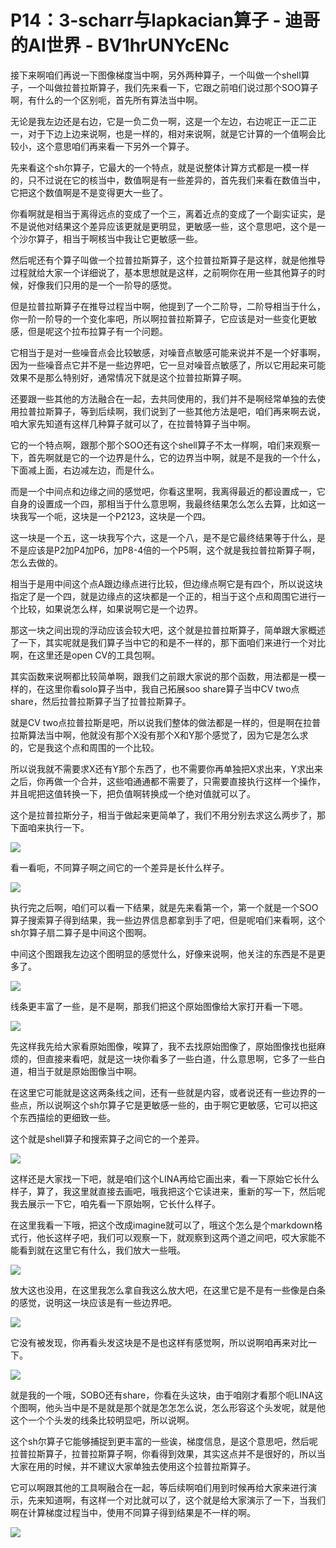 # P14：3-scharr与lapkacian算子 - 迪哥的AI世界 - BV1hrUNYcENc

接下来啊咱们再说一下图像梯度当中啊，另外两种算子，一个叫做一个shell算子，一个叫做拉普拉斯算子，我们先来看一下，它跟之前咱们说过那个SOO算子啊，有什么的一个区别呃，首先所有算法当中啊。

无论是我左边还是右边，它是一负二负一啊，这是一个左边，右边呢正一正二正一，对于下边上边来说啊，也是一样的，相对来说啊，就是它计算的一个值啊会比较小，这个意思咱们再来看一下另外一个算子。

先来看这个sh尔算子，它最大的一个特点，就是说整体计算方式都是一模一样的，只不过说在它的核当中，数值啊是有一些差异的，首先我们来看在数值当中，它把这个数值啊是不是变得更大一些了。

你看啊就是相当于离得远点的变成了一个三，离着近点的变成了一个副实证实，是不是说他对结果这个差异应该更就是更明显，更敏感一些，这个意思吧，这个是一个沙尔算子，相当于啊核当中我让它更敏感一些。

然后呢还有个算子叫做一个拉普拉斯算子，这个拉普拉斯算子是这样，就是他推导过程就给大家一个详细说了，基本思想就是这样，之前啊你在用一些其他算子的时候，好像我们只用的是一个一阶导的感觉。

但是拉普拉斯算子在推导过程当中啊，他提到了一个二阶导，二阶导相当于什么，你一阶一阶导的一个变化率吧，所以啊拉普拉斯算子，它应该是对一些变化更敏感，但是呢这个拉布拉算子有一个问题。

它相当于是对一些噪音点会比较敏感，对噪音点敏感可能来说并不是一个好事啊，因为一些噪音点它并不是一些边界吧，它一旦对噪音点敏感了，所以它用起来可能效果不是那么特别好，通常情况下就是这个拉普拉斯算子啊。

还要跟一些其他的方法融合在一起，去共同使用的，我们并不是啊经常单独的去使用拉普拉斯算子，等到后续啊，我们说到了一些其他方法是吧，咱们再来啊去说，咱大家先知道有这样几种算子就可以了，在拉普特算子当中啊。

它的一个特点啊，跟那个那个SOO还有这个shell算子不太一样啊，咱们来观察一下，首先啊就是它的一个边界是什么，它的边界当中啊，就是不是我的一个什么，下面减上面，右边减左边，而是什么。

而是一个中间点和边缘之间的感觉吧，你看这里啊，我离得最近的都设置成一，它自身的设置成一个四，那相当于什么意思啊，我最终结果怎么怎么去算，比如这一块我写一个呃，这块是一个P2123，这块是一个四。

这一块是一个五，这一块我写个六，这是一个八，是不是它最终结果等于什么，是不是应该是P2加P4加P6，加P8-4倍的一个P5啊，这个就是我拉普拉斯算子啊，怎么去做的。

相当于是用中间这个点A跟边缘点进行比较，但边缘点啊它是有四个，所以说这块指定了是一个四，就是边缘点的这块都是一个正的，相当于这个点和周围它进行一个比较，如果说怎么样，如果说啊它是一个边界。

那这一块之间出现的浮动应该会较大吧，这个就是拉普拉斯算子，简单跟大家概述了一下，其实呢就是我们算子当中它的和是不一样的，那下面咱们来进行一个对比啊，在这里还是open CV的工具包啊。

其实函数来说啊都比较简单啊，跟我们之前跟大家说的那个函数，用法都是一模一样的，在这里你看solo算子当中，我自己拓展soo share算子当中CV two点share，然后拉普拉斯算子当了拉普拉斯算子。

就是CV two点拉普拉斯是吧，所以说我们整体的做法都是一样的，但是啊在拉普拉斯算法当中啊，他就没有那个X没有那个X和Y那个感觉了，因为它是怎么求的，它是我这个点和周围的一个比较。

所以说我就不需要求X还有Y那个东西了，也不需要你再单独把X求出来，Y求出来之后，你再做一个合并，这些咱通通都不需要了，只需要直接执行这样一个操作，并且呢把这值转换一下，把负值啊转换成一个绝对值就可以了。

这个是拉普拉斯分子，相当于做起来更简单了，我们不用分别去求这么两步了，那下面咱来执行一下。

![](img/ca89d05f7c73ccdc9ba4a8f262a1de61_1.png)

看一看呃，不同算子啊之间它的一个差异是长什么样子。

![](img/ca89d05f7c73ccdc9ba4a8f262a1de61_3.png)

执行完之后啊，咱们可以看一下结果，就是先来看第一个，第一个就是一个SOO算子搜索算子得到结果，我一些边界信息都拿到手了吧，但是呢咱们来看啊，这个sh尔算子扇二算子是中间这个图啊。

中间这个图跟我左边这个图明显的感觉什么，好像来说啊，他关注的东西是不是更多了。

![](img/ca89d05f7c73ccdc9ba4a8f262a1de61_5.png)

线条更丰富了一些，是不是啊，那我们把这个原始图像给大家打开看一下嗯。

![](img/ca89d05f7c73ccdc9ba4a8f262a1de61_7.png)

先这样我先给大家看原始图像，唉算了，我不去找原始图像了，原始图像找也挺麻烦的，但直接来看吧，就是这一块你看多了一些白道，什么意思啊，它多了一些白道，相当于就是原始图像当中啊。

在这里它可能就是这这两条线之间，还有一些就是内容，或者说还有一些边界的一些点，所以说啊这个sh尔算子它是更敏感一些的，由于啊它更敏感，它可以把这个东西描绘的更细致一些。

这个就是shell算子和搜索算子之间它的一个差异。

![](img/ca89d05f7c73ccdc9ba4a8f262a1de61_9.png)

这样还是大家找一下吧，就是咱们这个LINA再给它画出来，看一下原始它长什么样子，算了，我这里就直接去画吧，哦我把这个它读进来，重新的写一下，然后呢我去展示一下它，咱先看一下原始啊，它长什么样子。

在这里我看一下哦，把这个改成imagine就可以了，哦这个怎么是个markdown格式行，他长这样子吧，我们可以观察一下，就观察到这两个道之间吧，哎大家能不能看到就在这里它有什么，我们放大一些哦。



![](img/ca89d05f7c73ccdc9ba4a8f262a1de61_11.png)

放大这也没用，在这里我怎么拿自我这么放大吧，在这里它是不是有一些像是白条的感觉，说明这一块应该是有一些边界吧。



![](img/ca89d05f7c73ccdc9ba4a8f262a1de61_13.png)

它没有被发现，你再看头发这块是不是也这样有感觉啊，所以说啊咱再来对比一下。

![](img/ca89d05f7c73ccdc9ba4a8f262a1de61_15.png)

就是我的一个哦，SOBO还有share，你看在头这块，由于咱刚才看那个呃LINA这个图啊，他头当中是不是就是那个就是怎怎怎么说，怎么形容这个头发呢，就是他这个一个个头发的线条比较明显吧，所以说啊。

这个sh尔算子它能够捕捉到更丰富的一些诶，梯度信息，是这个意思吧，然后呢拉普拉斯算子，拉普拉斯算子啊，你看得到效果，其实这点并不是很好的，所以当大家在用的时候，并不建议大家单独去使用这个拉普拉斯算子。

它可以啊跟其他的工具啊融合在一起，等后续啊咱们用到时候再给大家来进行演示，先来知道啊，有这样一个对比就可以了，这个就是给大家演示了一下，当我们啊在计算梯度过程当中，使用不同算子得到结果是不一样的啊。



![](img/ca89d05f7c73ccdc9ba4a8f262a1de61_17.png)